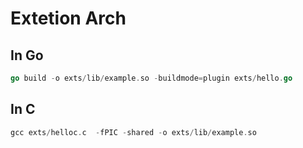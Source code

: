 # Extetion Arch

## In Go

```go
go build -o exts/lib/example.so -buildmode=plugin exts/hello.go
```

## In C

```c
gcc exts/helloc.c  -fPIC -shared -o exts/lib/example.so
```
